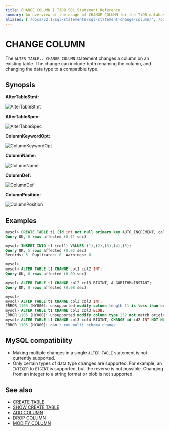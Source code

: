 ```yaml
---
title: CHANGE COLUMN | TiDB SQL Statement Reference
summary: An overview of the usage of CHANGE COLUMN for the TiDB database.
aliases: ['/docs/v2.1/sql-statements/sql-statement-change-column/','/docs/v2.1/reference/sql/statements/change-column/']
---
```


# CHANGE COLUMN

The `ALTER TABLE.. CHANGE COLUMN` statement changes a column on an existing table. The change can include both renaming the column, and changing the data type to a compatible type.

## Synopsis

**AlterTableStmt:**

![AlterTableStmt](https://docs-download.pingcap.com/media/images/docs/sqlgram/AlterTableStmt.png)

**AlterTableSpec:**

![AlterTableSpec](https://docs-download.pingcap.com/media/images/docs/sqlgram/AlterTableSpec.png)

**ColumnKeywordOpt:**

![ColumnKeywordOpt](https://docs-download.pingcap.com/media/images/docs/sqlgram/ColumnKeywordOpt.png)

**ColumnName:**

![ColumnName](https://docs-download.pingcap.com/media/images/docs/sqlgram/ColumnName.png)

**ColumnDef:**

![ColumnDef](https://docs-download.pingcap.com/media/images/docs/sqlgram/ColumnDef.png)

**ColumnPosition:**

![ColumnPosition](https://docs-download.pingcap.com/media/images/docs/sqlgram/ColumnPosition.png)

## Examples

```sql
mysql> CREATE TABLE t1 (id int not null primary key AUTO_INCREMENT, col1 INT);
Query OK, 0 rows affected (0.11 sec)

mysql> INSERT INTO t1 (col1) VALUES (1),(2),(3),(4),(5);
Query OK, 5 rows affected (0.02 sec)
Records: 5  Duplicates: 0  Warnings: 0

mysql>
mysql> ALTER TABLE t1 CHANGE col1 col2 INT;
Query OK, 0 rows affected (0.09 sec)

mysql> ALTER TABLE t1 CHANGE col2 col3 BIGINT, ALGORITHM=INSTANT;
Query OK, 0 rows affected (0.08 sec)

mysql>
mysql> ALTER TABLE t1 CHANGE col3 col3 INT;
ERROR 1105 (HY000): unsupported modify column length 11 is less than origin 20
mysql> ALTER TABLE t1 CHANGE col3 col3 BLOB;
ERROR 1105 (HY000): unsupported modify column type 252 not match origin 8
mysql> ALTER TABLE t1 CHANGE col3 col4 BIGINT, CHANGE id id2 INT NOT NULL;
ERROR 1105 (HY000): can't run multi schema change
```

## MySQL compatibility

* Making multiple changes in a single `ALTER TABLE` statement is not currently supported.
* Only certain types of data type changes are supported. For example, an `INTEGER` to `BIGINT` is supported, but the reverse is not possible. Changing from an integer to a string format or blob is not supported.

## See also

* [CREATE TABLE](/sql-statements/sql-statement-create-table.md)
* [SHOW CREATE TABLE](/sql-statements/sql-statement-show-create-table.md)
* [ADD COLUMN](/sql-statements/sql-statement-add-column.md)
* [DROP COLUMN](/sql-statements/sql-statement-drop-column.md)
* [MODIFY COLUMN](/sql-statements/sql-statement-modify-column.md)
